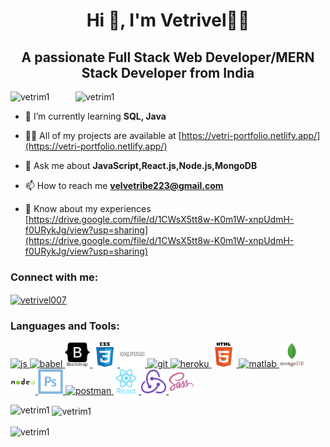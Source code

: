 <h1 align="center">Hi 👋, I'm Vetrivel👨‍💻</h1>
<h2 align="center">A passionate Full Stack Web Developer/MERN Stack Developer from India</h2>
<img align="right" width="400" src="https://img.freepik.com/premium-vector/coder-developer-concentrated-working-project-developing-programming-coding-technologies_569013-336.jpg?w=740" alt="vetrim1" />


<span align="left"> <img src="https://komarev.com/ghpvc/?username=vetrim1&label=Profile%20views&color=0e75b6&style=flat" alt="vetrim1" /> </span>

- 🌱 I’m currently learning **SQL, Java**

- 👨‍💻 All of my projects are available at [https://vetri-portfolio.netlify.app/](https://vetri-portfolio.netlify.app/)

- 💬 Ask me about **JavaScript,React.js,Node.js,MongoDB**

- 📫 How to reach me **velvetribe223@gmail.com**

- 📄 Know about my experiences [https://drive.google.com/file/d/1CWsX5tt8w-K0m1W-xnpUdmH-f0URykJg/view?usp=sharing](https://drive.google.com/file/d/1CWsX5tt8w-K0m1W-xnpUdmH-f0URykJg/view?usp=sharing)

<h3 align="left">Connect with me:</h3>
<p align="left">
<a href="https://linkedin.com/in/vetrivel007" target="blank"><img align="center" src="https://raw.githubusercontent.com/rahuldkjain/github-profile-readme-generator/master/src/images/icons/Social/linked-in-alt.svg" alt="vetrivel007" height="30" width="40" /></a>
</p>

<h3 align="left">Languages and Tools:</h3>
<p align="left"><a href="#" target="_blank" rel="noreferrer"> <img src="https://wildcardcorp.com/image-repository/javascript-icon.png/@@images/image.png" alt="js" width="40" height="40"/> </a> <a href="https://babeljs.io/" target="_blank" rel="noreferrer"> <img src="https://www.vectorlogo.zone/logos/babeljs/babeljs-icon.svg" alt="babel" width="40" height="40"/> </a> <a href="https://getbootstrap.com" target="_blank" rel="noreferrer"> <img src="https://raw.githubusercontent.com/devicons/devicon/master/icons/bootstrap/bootstrap-plain-wordmark.svg" alt="bootstrap" width="40" height="40"/> </a> <a href="https://www.w3schools.com/css/" target="_blank" rel="noreferrer"> <img src="https://raw.githubusercontent.com/devicons/devicon/master/icons/css3/css3-original-wordmark.svg" alt="css3" width="40" height="40"/> </a> <a href="https://expressjs.com" target="_blank" rel="noreferrer"> <img src="https://raw.githubusercontent.com/devicons/devicon/master/icons/express/express-original-wordmark.svg" alt="express" width="40" height="40"/> </a> <a href="https://git-scm.com/" target="_blank" rel="noreferrer"> <img src="https://www.vectorlogo.zone/logos/git-scm/git-scm-icon.svg" alt="git" width="40" height="40"/> </a> <a href="https://heroku.com" target="_blank" rel="noreferrer"> <img src="https://www.vectorlogo.zone/logos/heroku/heroku-icon.svg" alt="heroku" width="40" height="40"/> </a> <a href="https://www.w3.org/html/" target="_blank" rel="noreferrer"> <img src="https://raw.githubusercontent.com/devicons/devicon/master/icons/html5/html5-original-wordmark.svg" alt="html5" width="40" height="40"/> </a> <a href="https://www.mathworks.com/" target="_blank" rel="noreferrer"> <img src="https://upload.wikimedia.org/wikipedia/commons/2/21/Matlab_Logo.png" alt="matlab" width="40" height="40"/> </a> <a href="https://www.mongodb.com/" target="_blank" rel="noreferrer"> <img src="https://raw.githubusercontent.com/devicons/devicon/master/icons/mongodb/mongodb-original-wordmark.svg" alt="mongodb" width="40" height="40"/> </a> <a href="https://nodejs.org" target="_blank" rel="noreferrer"> <img src="https://raw.githubusercontent.com/devicons/devicon/master/icons/nodejs/nodejs-original-wordmark.svg" alt="nodejs" width="40" height="40"/> </a> <a href="https://www.photoshop.com/en" target="_blank" rel="noreferrer"> <img src="https://raw.githubusercontent.com/devicons/devicon/master/icons/photoshop/photoshop-line.svg" alt="photoshop" width="40" height="40"/> </a> <a href="https://postman.com" target="_blank" rel="noreferrer"> <img src="https://www.vectorlogo.zone/logos/getpostman/getpostman-icon.svg" alt="postman" width="40" height="40"/> </a> <a href="https://reactjs.org/" target="_blank" rel="noreferrer"> <img src="https://raw.githubusercontent.com/devicons/devicon/master/icons/react/react-original-wordmark.svg" alt="react" width="40" height="40"/> </a> <a href="https://redux.js.org" target="_blank" rel="noreferrer"> <img src="https://raw.githubusercontent.com/devicons/devicon/master/icons/redux/redux-original.svg" alt="redux" width="40" height="40"/> </a> <a href="https://sass-lang.com" target="_blank" rel="noreferrer"> <img src="https://raw.githubusercontent.com/devicons/devicon/master/icons/sass/sass-original.svg" alt="sass" width="40" height="40"/> </a> </p>

<p><img align="left" src="https://github-readme-stats.vercel.app/api/top-langs?username=vetrim1&show_icons=true&locale=en&layout=compact" alt="vetrim1" /></p>

<p>&nbsp;<img align="center" src="https://github-readme-stats.vercel.app/api?username=vetrim1&show_icons=true&locale=en" alt="vetrim1" /></p>

<p><img align="center" src="https://github-readme-streak-stats.herokuapp.com/?user=vetrim1&" alt="vetrim1" /></p>
